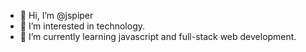 - 👋 Hi, I’m @jspiper
- 👀 I’m interested in technology.
- 🌱 I’m currently learning javascript and full-stack web development. 

<!---
jspiper/jspiper is a ✨ special ✨ repository because its `README.md` (this file) appears on your GitHub profile.
You can click the Preview link to take a look at your changes.
--->
